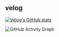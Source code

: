 ## velog
[![Velog's GitHub stats](https://velog-readme-stats.vercel.app/api/list?name=geon_km)](https://velog.io/@geon_km) 

  <img src="https://github-readme-activity-graph.vercel.app/graph?username=KMGeon&theme=high-contrast&height=250" alt="GitHub Activity Graph">
